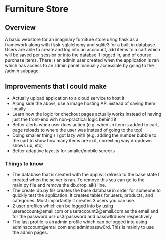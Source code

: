 <h1>Furniture Store</h1>
<h2>Overview</h2>
A basic webstore for an imaginary furniture store using flask as a framework along with flask-sqlalchemy and sqlite3 for a built in database. 
Users are able to create and log into an acccount, add items to a cart which will be saved per session or into the databse if logged in, and of course purchase items. 
There is an admin user created when the application is ran which has access to an admin panel manually accessible by going to the /admin subpage.

<h2>Improvements that I could make</h2>
<ul>
    <li>Actually upload application to a cloud service to host it</li>
    <li>Along side the above, use a image hosting API instead of saving them locally</li>
    <li>Learn how the logic for checkout pages actually works instead of having just the front-end with non-practical logic behind it</li>
    <li>Better alerts when user does action (e.g. when an item is added to cart, page reloads to where the user was instead of going to the top)</li>
    <li>Doing smaller thing's I got lazy with (e.g. adding the number bubble to the cart to show how many items are in it, correcting way dropdown shows up, etc)</li>
    <li>Better adaptive layouts for smaller/mobile screens</li>
</ul>

<h3>Things to know</h3>
<ul>
    <li>The database that is created with the app will refresh to the base state I created when the server is ran. To remove this you can go to the main.py file and remove the db.drop_all() line.</li>
    <li>The create_db.py file creates the base database in order for someone to quickly test the application. It creates tables for users, products, and categories. Most importantly it creates 3 users you can use.</li>
    <li>2 user profiles which can be logged into by using useraccount@email.com or useraccount2@email.com as the email and for the password use us3rpassword and passw0rduser respectively</li>
    <li>The last profile is an admin profile which can be logged into using adminaccount@email.com and adminpassw0rd. This is mainly to use the admin pages. </li>
</ul>
